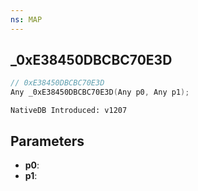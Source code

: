 ```yaml
---
ns: MAP
---
```

## _0xE38450DBCBC70E3D

```c
// 0xE38450DBCBC70E3D
Any _0xE38450DBCBC70E3D(Any p0, Any p1);
```

```
NativeDB Introduced: v1207
```

## Parameters
* **p0**:
* **p1**:
